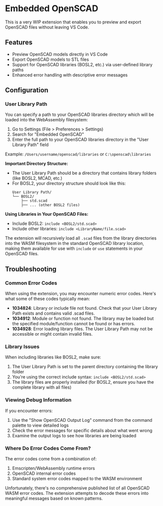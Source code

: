 # Embedded OpenSCAD

This is a very WIP extension that enables you to preview and export OpenSCAD files without leaving VS Code.

## Features

- Preview OpenSCAD models directly in VS Code
- Export OpenSCAD models to STL files
- Support for OpenSCAD libraries (BOSL2, etc.) via user-defined library paths
- Enhanced error handling with descriptive error messages

## Configuration

### User Library Path

You can specify a path to your OpenSCAD libraries directory which will be loaded into the WebAssembly filesystem:

1. Go to Settings (File > Preferences > Settings)
2. Search for "Embedded OpenSCAD"
3. Enter the full path to your OpenSCAD libraries directory in the "User Library Path" field

Example: `/Users/username/openscad/libraries` or `C:\openscad\libraries`

**Important Directory Structure:**
- The User Library Path should be a directory that contains library folders (like BOSL2, MCAD, etc.)
- For BOSL2, your directory structure should look like this:
  ```
  User Library Path/
  └── BOSL2/
      ├── std.scad
      ├── ... (other BOSL2 files)
  ```

**Using Libraries in Your OpenSCAD Files:**
- Include BOSL2: `include <BOSL2/std.scad>`
- Include other libraries: `include <LibraryName/file.scad>`

The extension will recursively load all `.scad` files from the library directories into the WASM filesystem in the standard OpenSCAD library location, making them available for use with `include` or `use` statements in your OpenSCAD files.

## Troubleshooting

### Common Error Codes

When using the extension, you may encounter numeric error codes. Here's what some of these codes typically mean:

- **1034824**: Library or include file not found. Check that your User Library Path exists and contains valid .scad files.
- **1034912**: Module or function not found. The library may be loaded but the specified module/function cannot be found or has errors.
- **1034928**: Error loading library files. The User Library Path may not be accessible or might contain invalid files.

### Library Issues

When including libraries like BOSL2, make sure:

1. The User Library Path is set to the parent directory containing the library folder
2. You're using the correct include syntax: `include <BOSL2/std.scad>`
3. The library files are properly installed (for BOSL2, ensure you have the complete library with all files)

### Viewing Debug Information

If you encounter errors:

1. Use the "Show OpenSCAD Output Log" command from the command palette to view detailed logs
2. Check the error messages for specific details about what went wrong
3. Examine the output logs to see how libraries are being loaded

### Where Do Error Codes Come From?

The error codes come from a combination of:

1. Emscripten/WebAssembly runtime errors
2. OpenSCAD internal error codes 
3. Standard system error codes mapped to the WASM environment

Unfortunately, there's no comprehensive published list of all OpenSCAD WASM error codes. The extension attempts to decode these errors into meaningful messages based on known patterns.
